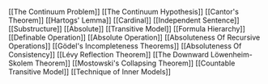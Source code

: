[[The Continuum Problem]]
[[The Continuum Hypothesis]]
[[Cantor's Theorem]]
[[Hartogs' Lemma]]
[[Cardinal]]
[[Independent Sentence]]
[[Substructure]]
[[Absolute]]
[[Transitive Model]]
[[Formula Hierarchy]]
[[Definable Operation]]
[[Absolute Operation]]
[[Absoluteness Of Recursive Operations]]
[[Gödel's Incompleteness Theorems]]
[[Absoluteness Of Consistency]]
[[Lévy Reflection Theorem]]
[[The Downward Löwenheim-Skolem Theorem]]
[[Mostowski's Collapsing Theorem]]
[[Countable Transitive Model]]
[[Technique of Inner Models]]


